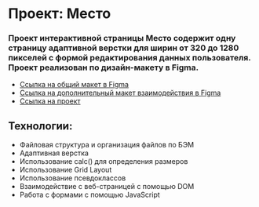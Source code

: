 # **Проект: Место**

### Проект интерактивной страницы Место содержит одну страницу адаптивной верстки для ширин от 320 до 1280 пикселей с формой редактирования данных пользователя. Проект реализован по дизайн-макету в Figma.
* [Ссылка на общий макет в Figma](https://www.figma.com/file/2cn9N9jSkmxD84oJik7xL7/JavaScript.-Sprint-4?node-id=0%3A1)
* [Ссылка на дополнительный макет взаимодействия в Figma](https://www.figma.com/file/bjyvbKKJN2naO0ucURl2Z0/JavaScript.-Sprint-5?node-id=50160%3A110&t=Uwr2ajWqN5H5PRxn-0)
* [Ссылка на проект](https://zadneprovskaya.github.io/mesto/index.html)

## **Технологии:**
*  Файловая структура и организация файлов по БЭМ
*  Адаптивная верстка
*  Использование calc() для определения размеров
*  Использование Grid Layout
*  Использование псевдоклассов
*  Взаимодействие с веб-страницей с помощью DOM
*  Работа с формами с помощью JavaScript
